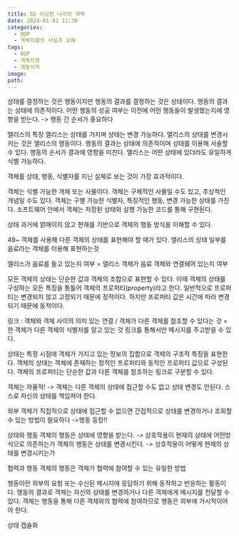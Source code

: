```yaml
---
title: 02 이상한 나라의 객체
date: 2024-01-01 11:30
categories:
  - OOP
  - 객체지향의 사실과 오해
tags:
  - OOP
  - 객체지향
  - 개발서적
image: 
path:
---
```

상태를 결정하는 것은 행동이지만 행동의 결과를 결정하는 것은 상태이다.
행동의 결과는 상태에 의존적이다.
어떤 행동의 성공 여부는 이전에 어떤 행동들이 발생했는지에 영향을 받는다.  -> 행동 간 순서가 중요하다

앨리스의 특징
앨리스는 상태를 가지며 상태는 변경 가능하다.
앨리스의 상태를 변경시키는 것은 앨리스의 행동이다.
행동의 결과는 상태에 의존적이며 상태를 이용해 서술할 수 있다.
행동의 순서가 결과에 영향을 미친다.
앨리스는 어떤 상태에 있더라도 유일하게 식별 가능하다.

객체를 상태, 행동, 식별자를 지닌 실체로 보는 것이 가장 효과적이다.

객체는 식별 가능한 개체 또는 사물이다. 객체는 구체적인 사물일 수도 있고, 추상적인 개념일 수도 있다. 객체는 구별 가능한 식별자, 특징적인 행동, 변경 가능한 상태를 가진다. 소프트웨어 안에서 객체는 저장된 상태와 실행 가능한 코드를 통해 구현된다.

상태
과거에 얽매이지 않고 현재를 기반으로 객체의 행동 방식을 이해할 수 있다.

49~
객체를 사용해 다른 객체의 상태를 표현해야 할 때가 있다.
앨리스의 상태 일부를 음료라는 객체를 이용해 표현하는것

앨리스가 음료를 들고 있는지 여부 = 앨리스 객체가 음료 객체와 연결돼어 있는지 여부

모든 객체의 상태는 단순한 값과 객체의 조합으로 표현할 수 있다. 이때 객체의 상태를 구성하는 모든 특징을 통틀어 객체의 프로퍼티(property)라고 한다.
일반적으로 프로퍼티는 변경되지 않고 고정되기 때문에 정적이다.
하지만 프로퍼티 값은 시간에 따라 변경되기 때문에 동적이다.

링크 : 객체와 객체 사이의 의미 있는 연결 / 객체가 다른 객체를 참조할 수 있다는 것  = 한 객체가 다른 객체의 식별자를 알고 있는 것
링크를 통해서만 메시지를 주고받을 수 있다.

상태는 특정 시점에 객체가 가지고 있는 정보의 집합으로 객체의 구조적 특징을 표현한다. 객체의 상태는 객체에 존재하는 정적인 프로퍼티와 동적인 프로퍼티 값으로 구성된다. 객체의 프로퍼티는 단순한 값과 다른 객체를 참조하는 링크로 구분할 수 있다.

객체는 자율적! -> 객체는 다른 객체의 상태에 접근할 수도 없고 상태 변경도 안된다. 스스로 자신의 상태를 책임져야 한다.

외부 객체가 직접적으로 상태에 접근할 수 없으면 간접적으로 상태를 변경하거나 조회할 수 있는 방법이 필요하다 ->행동 등장!!

상태와 행동
객체의 행동은 상태에 영향을 받는다. -> 상호작용이 현재의 상태에 어떤방식으로 의존하는가
객체의 행동은 상태를 변경시킨다. -> 상호작용이 어떻게 현재의 상태를 변경시키는가

협력과 행동
객체의 행동은 객체가 협력에 참여할 수 있는 유일한 방법

행동이란 외부의 요청 또는 수신된 메시지에 응답하기 위해 동작하고 반응하는 활동이다. 행동의 결과로 객체는 자신의 상태를 변경하거나 다른 객체에게 메시지를 전달할 수 있다. 객체는 행동을 통해 다른 객체와의 협력에 참여하므로 행동은 외부에 가시적이어야 한다.

상태 캡슐화